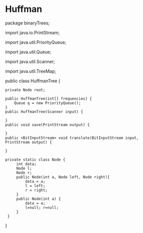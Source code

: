 # Huffman
package binaryTrees;

import java.io.PrintStream;

import java.util.PriorityQueue;

import java.util.Queue;

import java.util.Scanner;

import java.util.TreeMap;

public class HuffmanTree {

	private Node root;
	
	public HuffmanTree(int[] frequencies) {
		Queue q = new PriorityQueue();
	}
	public HuffmanTree(Scanner input) {
		
	}
	public void save(PrintStream output) {
		
	}
	public <BitInputStream> void translate(BitInputStream input, PrintStream output) {
		
	}
	
	private static class Node {
		 int data;
		 Node l;
		 Node r;
		 public Node(int a, Node left, Node right){
			 data = a;
			 l = left;
			 r = right;
		 }
		 public Node(int a) {
			 data = a;
			 l=null; r=null;
		 }
	 }
}
